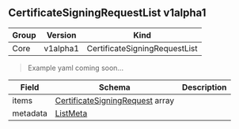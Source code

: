 ## CertificateSigningRequestList v1alpha1

Group        | Version     | Kind
------------ | ---------- | -----------
Core | v1alpha1 | CertificateSigningRequestList

> Example yaml coming soon...







Field        | Schema     | Description
------------ | ---------- | -----------
items | [CertificateSigningRequest](#certificatesigningrequest-v1alpha1) array | 
metadata | [ListMeta](#listmeta-unversioned) | 

